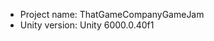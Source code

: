 <!-- UNITY CODE ASSIST INSTRUCTIONS START -->
- Project name: ThatGameCompanyGameJam
- Unity version: Unity 6000.0.40f1
<!-- UNITY CODE ASSIST INSTRUCTIONS END -->